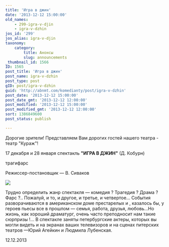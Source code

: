 ```yaml
---
title: 'Игра в джин'
date: '2013-12-12 15:00:00'
old_names:
    - 299-igra-v-djin
    - igra-v-dzhin
jos_id: '299'
jos_alias: igra-v-djin
taxonomy:
    category:
        title: Анонсы
        slug: announcements
_thumbnail_id: 1566
ID: 1565
post_title: 'Игра в джин'
post_name: igra-v-dzhin
post_type: post
gID: post/igra-v-dzhin
guid: 'http://abnmt.com/komedianty/post/igra-v-dzhin'
post_date: '2013-12-12 15:00:00'
post_date_gmt: '2013-12-12 12:00:00'
post_modified: '2013-12-12 15:00:00'
post_modified_gmt: '2013-12-12 12:00:00'
sort: 1386849600
post_status: publish

---
```


Дорогие зрители! Представляем Вам дорогих гостей нашего театра - театр "Кураж"!


17 декабря и 28 января спектакль **"ИГРА В ДЖИН"** (Д. Кобурн)


трагифарс


Режиссер-постановщик — В. Сиваков


![](image-01.jpg)


Трудно определить жанр спектакля — комедия ? Трагедия ? Драма ? Фарс ?.. Пожалуй, и то, и другое, и третье, и четвертое... События разворачиваются в американском доме престарелых и , казалось бы, у героев пьесы все в прошлом — семья, работа, друзья, любовь...Но жизнь, как хороший драматург, очень часто преподносит нам такие сюрпризы !... В спектакле заняты петербургские актеры, которых вы могли видеть и на экранах ваших телевизоров и на сценах питерских театров —Юрий Агейкин и Людмила Лубенская.


12.12.2013
